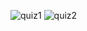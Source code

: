 ![quiz1](https://github.com/pratikAD-2003/Quiz-TIme/assets/162031829/c7450087-ff1b-4a6f-b52a-a33d7c8ee4ee)
![quiz2](https://github.com/pratikAD-2003/Quiz-TIme/assets/162031829/3567c258-8acf-4554-b0bc-6e94b4ee44e7)
